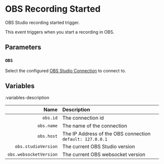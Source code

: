 # OBS Recording Started
OBS Studio recording started trigger.

This event triggers when you start a recording in OBS.

## Parameters
### `OBS`
Select the configured [OBS Studio Connection](/guide/broadcasters/obs-studio) to connect to.

## Variables
:variables-description

Name | Description
----:|:------------
`obs.id` | The connection id
`obs.name` | The name of the connection
`obs.host` | The IP Address of the OBS connection `default: 127.0.0.1`
`obs.studioVersion` | The current OBS Studio version
`obs.websocketVersion` | The current OBS websocket version